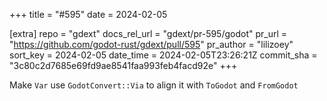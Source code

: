 +++
title = "#595"
date = 2024-02-05

[extra]
repo = "gdext"
docs_rel_url = "gdext/pr-595/godot"
pr_url = "https://github.com/godot-rust/gdext/pull/595"
pr_author = "lilizoey"
sort_key = 2024-02-05
date_time = 2024-02-05T23:26:21Z
commit_sha = "3c80c2d7685e69fd9ae8541faa993feb4facd92e"
+++

Make `Var` use `GodotConvert::Via` to align it with `ToGodot` and `FromGodot` 
